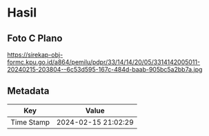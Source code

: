 # Hasil

## Foto C Plano

https://sirekap-obj-formc.kpu.go.id/a864/pemilu/pdpr/33/14/14/20/05/3314142005011-20240215-203804--6c53d595-167c-484d-baab-905bc5a2bb7a.jpg


## Metadata

| Key        | Value               |
| ---------- | ------------------- |
| Time Stamp | 2024-02-15 21:02:29 |



